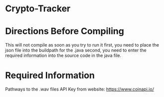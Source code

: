 # Crypto-Tracker
# Directions Before Compiling
This will not compile as soon as you try to run it
first, you need to place the json file into the buildpath for the .java 
second, you need to enter the required information into the source code in the java file.
# Required Information
Pathways to the .wav files
API Key from website: https://www.coinapi.io/
